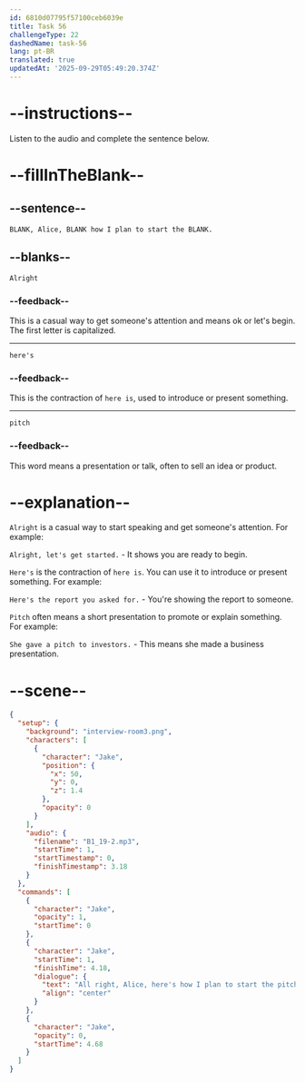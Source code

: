 ```yaml
---
id: 6810d07795f57100ceb6039e
title: Task 56
challengeType: 22
dashedName: task-56
lang: pt-BR
translated: true
updatedAt: '2025-09-29T05:49:20.374Z'
---
```


<!-- (Audio) Jake: Alright, Alice, here's how I plan to start the pitch. -->

# --instructions--

Listen to the audio and complete the sentence below.

# --fillInTheBlank--

## --sentence--

`BLANK, Alice, BLANK how I plan to start the BLANK.`

## --blanks--

`Alright`

### --feedback--

This is a casual way to get someone's attention and means ok or let's begin. The first letter is capitalized.

---

`here's`

### --feedback--

This is the contraction of `here is`, used to introduce or present something.

---

`pitch`

### --feedback--

This word means a presentation or talk, often to sell an idea or product.

# --explanation--

`Alright` is a casual way to start speaking and get someone's attention. For example:

`Alright, let's get started.` - It shows you are ready to begin.

`Here's` is the contraction of `here is`. You can use it to introduce or present something. For example:

`Here's the report you asked for.` - You're showing the report to someone.

`Pitch` often means a short presentation to promote or explain something. For example:

`She gave a pitch to investors.` - This means she made a business presentation.

# --scene--

```json
{
  "setup": {
    "background": "interview-room3.png",
    "characters": [
      {
        "character": "Jake",
        "position": {
          "x": 50,
          "y": 0,
          "z": 1.4
        },
        "opacity": 0
      }
    ],
    "audio": {
      "filename": "B1_19-2.mp3",
      "startTime": 1,
      "startTimestamp": 0,
      "finishTimestamp": 3.18
    }
  },
  "commands": [
    {
      "character": "Jake",
      "opacity": 1,
      "startTime": 0
    },
    {
      "character": "Jake",
      "startTime": 1,
      "finishTime": 4.18,
      "dialogue": {
        "text": "All right, Alice, here's how I plan to start the pitch.",
        "align": "center"
      }
    },
    {
      "character": "Jake",
      "opacity": 0,
      "startTime": 4.68
    }
  ]
}
```
